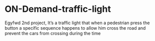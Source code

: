 # ON-Demand-traffic-light
Egyfwd 2nd project, It’s a traffic light that when a pedestrian press the button a specific sequence happens to allow him cross the road and prevent the cars from crossing during the time
